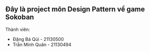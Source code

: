 <h2>Đây là project môn Design Pattern về game Sokoban</h2>
<p>Thành viên:</p>
<ul>
  <li>Đặng Bá Qúi - 21130500</li> 
  <li>Trần Minh Quân - 21130494</li> 
</ul>

